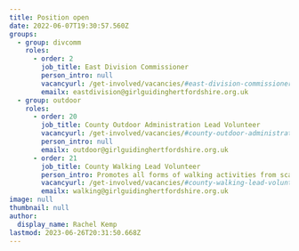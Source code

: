 ```yaml
---
title: Position open
date: 2022-06-07T19:30:57.560Z
groups:
  - group: divcomm
    roles:
      - order: 2
        job_title: East Division Commissioner
        person_intro: null
        vacancyurl: /get-involved/vacancies/#east-division-commissioner
        emailx: eastdivision@girlguidinghertfordshire.org.uk
  - group: outdoor
    roles:
      - order: 20
        job_title: County Outdoor Administration Lead Volunteer
        vacancyurl: /get-involved/vacancies/#county-outdoor-administration-lead-volunteer
        person_intro: null
        emailx: outdoor@girlguidinghertfordshire.org.uk
      - order: 21
        job_title: County Walking Lead Volunteer
        person_intro: Promotes all forms of walking activities from scavenger hunts to mountaineering. Supports members undertaking Walking Scheme training and advises on walking events.
        vacancyurl: /get-involved/vacancies/#county-walking-lead-volunteer
        emailx: walking@girlguidinghertfordshire.org.uk
image: null
thumbnail: null
author:
  display_name: Rachel Kemp
lastmod: 2023-06-26T20:31:50.668Z
---
```

